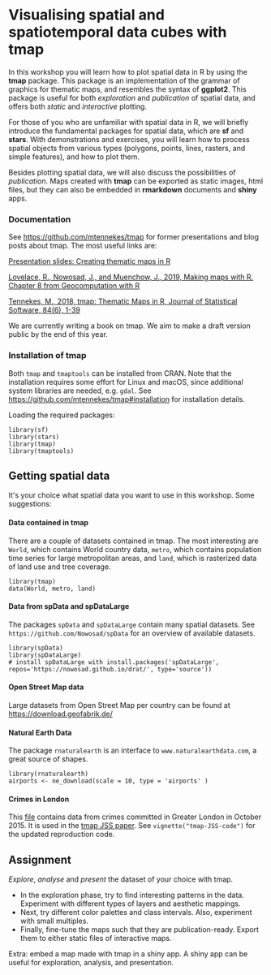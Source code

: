 # Visualising spatial and spatiotemporal data cubes with tmap

In this workshop you will learn how to plot spatial data in R by using the **tmap** package. This package is an implementation of the grammar of graphics for thematic maps, and resembles the syntax of **ggplot2**. This package is useful for both *exploration* and *publication* of spatial data, and offers both *static* and *interactive* plotting.

For those of you who are unfamiliar with spatial data in R, we will briefly introduce the fundamental packages for spatial data, which are **sf** and **stars**. With demonstrations and exercises, you will learn how to process spatial objects from various types (polygons, points, lines, rasters, and simple features), and how to plot them. 

Besides plotting spatial data, we will also discuss the possibilities of *publication*. Maps created with **tmap** can be exported as static images, html files, but they can also be embedded in **rmarkdown** documents and **shiny** apps.

### Documentation

See https://github.com/mtennekes/tmap for former presentations and blog posts about tmap. The most useful links are:

[Presentation slides: Creating thematic maps in R](https://mtennekes.github.io/downloads/presentations/tmap_opengeo_muenster.pdf)

[Lovelace, R., Nowosad, J., and Muenchow, J., 2019, Making maps with R. Chapter 8 from Geocomputation with R](https://geocompr.robinlovelace.net/adv-map.html)

[Tennekes, M., 2018, tmap: Thematic Maps in R, Journal of Statistical Software, 84(6), 1-39](https://doi.org/10.18637/jss.v084.i06)

We are currently writing a book on tmap. We aim to make a draft version public by the end of this year.

### Installation of tmap

Both `tmap` and `tmaptools` can be installed from CRAN. Note that the installation requires some effort for Linux and macOS, since additional system libraries are needed, e.g. `gdal`. See https://github.com/mtennekes/tmap#installation for installation details.

Loading the required packages:

```{r}
library(sf)
library(stars)
library(tmap)
library(tmaptools)
```


## Getting spatial data

It's your choice what spatial data you want to use in this workshop. Some suggestions:

#### Data contained in tmap

There are a couple of datasets contained in tmap. The most interesting are `World`, which contains World country data, `metro`, which contains population time series for large metropolitan areas, and `land`, which is rasterized data of land use and tree coverage.

```{r}
library(tmap)
data(World, metro, land)
```

#### Data from spData and spDataLarge

The packages `spData` and `spDataLarge` contain many spatial datasets. See `https://github.com/Nowosad/spData` for an overview of available datasets. 

```{r}
library(spData)
library(spDataLarge) 
# install spDataLarge with install.packages('spDataLarge', repos='https://nowosad.github.io/drat/', type='source'))
```

#### Open Street Map data

Large datasets from Open Street Map per country can be found at https://download.geofabrik.de/ 

#### Natural Earth Data
The package `rnaturalearth` is an interface to `www.naturalearthdata.com`, a great source of shapes.

```{r}
library(rnaturalearth)
airports <- ne_download(scale = 10, type = 'airports' )
```

#### Crimes in London

This [file](https://www.jstatsoft.org/index.php/jss/article/downloadSuppFile/v084i06/crimes_in_Greater_London_2015-10.zip) contains data from crimes committed in Greater London in October 2015. It is used in the [tmap JSS paper](https://doi.org/10.18637/jss.v084.i06). See `vignette("tmap-JSS-code")` for the updated reproduction code.


## Assignment

*Explore*, *analyse* and *present* the dataset of your choice with tmap. 

* In the exploration phase, try to find interesting patterns in the data. Experiment with different types of layers and aesthetic mappings. 
* Next, try different color palettes and class intervals. Also, experiment with small multiples. 
* Finally, fine-tune the maps such that they are publication-ready. Export them to either static files of interactive maps.

Extra: embed a map made with tmap in a shiny app. A shiny app can be useful for exploration, analysis, and presentation.